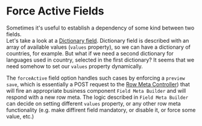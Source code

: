 # Force Active Fields

Sometimes it's useful to establish a dependency of some kind between two fields.  
Let's take a look at a [Dictionary field](#/screen/components/view/dictionary/). Dictionary field is described with an array of available values (`values` property), so we can have a dictionary of countries, for example. But what if we need a second dictionary for languages used in country, selected in the first dictionary? It seems that we need somehow to set our `values` property dynamically.

The `forceActive` field option handles such cases by enforcing a `preview save`, which is essentially a POST request to the [Row Meta Controller](https://github.com/tesler-platform/tesler/blob/master/tesler-core/src/main/java/io/tesler/core/controller/UniversalRowMetaController.java)) that will fire an appropriate business component `Field Meta Builder` and will respond with a new row meta. The logic described in `Field Meta Builder` can decide on setting different `values` property, or any other row meta functionality (e.g. make diffirent field mandatory, or disable it, or force some value, etc.)
